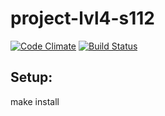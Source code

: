# project-lvl4-s112

[![Code Climate](https://codeclimate.com/github/iskaldvind/project-lvl4-s112/badges/gpa.svg)](https://codeclimate.com/github/iskaldvind/project-lvl4-s112)
[![Build Status](https://travis-ci.org/iskaldvind/project-lvl4-s112.svg?branch=master)](https://travis-ci.org/iskaldvind/project-lvl4-s112)

## Setup:
make install